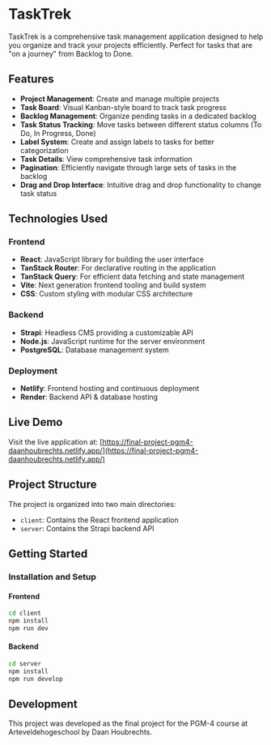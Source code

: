 # TaskTrek

TaskTrek is a comprehensive task management application designed to help you organize and track your projects efficiently. Perfect for tasks that are "on a journey" from Backlog to Done.

## Features

- **Project Management**: Create and manage multiple projects
- **Task Board**: Visual Kanban-style board to track task progress
- **Backlog Management**: Organize pending tasks in a dedicated backlog
- **Task Status Tracking**: Move tasks between different status columns (To Do, In Progress, Done)
- **Label System**: Create and assign labels to tasks for better categorization
- **Task Details**: View comprehensive task information
- **Pagination**: Efficiently navigate through large sets of tasks in the backlog
- **Drag and Drop Interface**: Intuitive drag and drop functionality to change task status

## Technologies Used

### Frontend

- **React**: JavaScript library for building the user interface
- **TanStack Router**: For declarative routing in the application
- **TanStack Query**: For efficient data fetching and state management
- **Vite**: Next generation frontend tooling and build system
- **CSS**: Custom styling with modular CSS architecture

### Backend

- **Strapi**: Headless CMS providing a customizable API
- **Node.js**: JavaScript runtime for the server environment
- **PostgreSQL**: Database management system

### Deployment

- **Netlify**: Frontend hosting and continuous deployment
- **Render**: Backend API & database hosting

## Live Demo

Visit the live application at: [https://final-project-pgm4-daanhoubrechts.netlify.app/](https://final-project-pgm4-daanhoubrechts.netlify.app/)

## Project Structure

The project is organized into two main directories:

- `client`: Contains the React frontend application
- `server`: Contains the Strapi backend API

## Getting Started

### Installation and Setup

#### Frontend

```bash
cd client
npm install
npm run dev
```

#### Backend

```bash
cd server
npm install
npm run develop
```

## Development

This project was developed as the final project for the PGM-4 course at Arteveldehogeschool by Daan Houbrechts.
